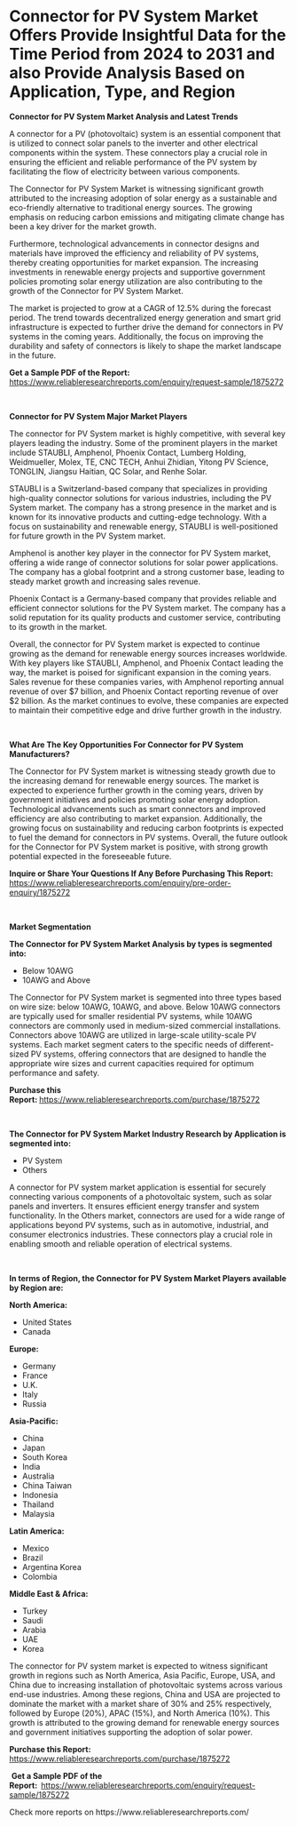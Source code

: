 <p><h1>Connector for PV System Market Offers Provide Insightful Data for the Time Period from 2024 to 2031 and also Provide Analysis Based on Application, Type, and Region</h1></p><p><strong>Connector for PV System Market Analysis and Latest Trends</strong></p>
<p><p>A connector for a PV (photovoltaic) system is an essential component that is utilized to connect solar panels to the inverter and other electrical components within the system. These connectors play a crucial role in ensuring the efficient and reliable performance of the PV system by facilitating the flow of electricity between various components.</p><p>The Connector for PV System Market is witnessing significant growth attributed to the increasing adoption of solar energy as a sustainable and eco-friendly alternative to traditional energy sources. The growing emphasis on reducing carbon emissions and mitigating climate change has been a key driver for the market growth.</p><p>Furthermore, technological advancements in connector designs and materials have improved the efficiency and reliability of PV systems, thereby creating opportunities for market expansion. The increasing investments in renewable energy projects and supportive government policies promoting solar energy utilization are also contributing to the growth of the Connector for PV System Market.</p><p>The market is projected to grow at a CAGR of 12.5% during the forecast period. The trend towards decentralized energy generation and smart grid infrastructure is expected to further drive the demand for connectors in PV systems in the coming years. Additionally, the focus on improving the durability and safety of connectors is likely to shape the market landscape in the future.</p></p>
<p><strong>Get a Sample PDF of the Report:&nbsp;</strong> <a href="https://www.reliableresearchreports.com/enquiry/request-sample/1875272">https://www.reliableresearchreports.com/enquiry/request-sample/1875272</a></p>
<p>&nbsp;</p>
<p><strong>Connector for PV System Major Market Players</strong></p>
<p><p>The connector for PV System market is highly competitive, with several key players leading the industry. Some of the prominent players in the market include STAUBLI, Amphenol, Phoenix Contact, Lumberg Holding, Weidmueller, Molex, TE, CNC TECH, Anhui Zhidian, Yitong PV Science, TONGLIN, Jiangsu Haitian, QC Solar, and Renhe Solar.</p><p>STAUBLI is a Switzerland-based company that specializes in providing high-quality connector solutions for various industries, including the PV System market. The company has a strong presence in the market and is known for its innovative products and cutting-edge technology. With a focus on sustainability and renewable energy, STAUBLI is well-positioned for future growth in the PV System market.</p><p>Amphenol is another key player in the connector for PV System market, offering a wide range of connector solutions for solar power applications. The company has a global footprint and a strong customer base, leading to steady market growth and increasing sales revenue.</p><p>Phoenix Contact is a Germany-based company that provides reliable and efficient connector solutions for the PV System market. The company has a solid reputation for its quality products and customer service, contributing to its growth in the market.</p><p>Overall, the connector for PV System market is expected to continue growing as the demand for renewable energy sources increases worldwide. With key players like STAUBLI, Amphenol, and Phoenix Contact leading the way, the market is poised for significant expansion in the coming years. Sales revenue for these companies varies, with Amphenol reporting annual revenue of over $7 billion, and Phoenix Contact reporting revenue of over $2 billion. As the market continues to evolve, these companies are expected to maintain their competitive edge and drive further growth in the industry.</p></p>
<p>&nbsp;</p>
<p><strong>What Are The Key Opportunities For Connector for PV System Manufacturers?</strong></p>
<p><p>The Connector for PV System market is witnessing steady growth due to the increasing demand for renewable energy sources. The market is expected to experience further growth in the coming years, driven by government initiatives and policies promoting solar energy adoption. Technological advancements such as smart connectors and improved efficiency are also contributing to market expansion. Additionally, the growing focus on sustainability and reducing carbon footprints is expected to fuel the demand for connectors in PV systems. Overall, the future outlook for the Connector for PV System market is positive, with strong growth potential expected in the foreseeable future.</p></p>
<p><strong>Inquire or Share Your Questions If Any Before Purchasing This Report:</strong> <a href="https://www.reliableresearchreports.com/enquiry/pre-order-enquiry/1875272">https://www.reliableresearchreports.com/enquiry/pre-order-enquiry/1875272</a></p>
<p>&nbsp;</p>
<p><strong>Market Segmentation</strong></p>
<p><strong>The Connector for PV System Market Analysis by types is segmented into:</strong></p>
<p><ul><li>Below 10AWG</li><li>10AWG and Above</li></ul></p>
<p><p>The Connector for PV System market is segmented into three types based on wire size: below 10AWG, 10AWG, and above. Below 10AWG connectors are typically used for smaller residential PV systems, while 10AWG connectors are commonly used in medium-sized commercial installations. Connectors above 10AWG are utilized in large-scale utility-scale PV systems. Each market segment caters to the specific needs of different-sized PV systems, offering connectors that are designed to handle the appropriate wire sizes and current capacities required for optimum performance and safety.</p></p>
<p><strong>Purchase this Report:&nbsp;</strong><a href="https://www.reliableresearchreports.com/purchase/1875272">https://www.reliableresearchreports.com/purchase/1875272</a></p>
<p>&nbsp;</p>
<p><strong>The Connector for PV System Market Industry Research by Application is segmented into:</strong></p>
<p><ul><li>PV System</li><li>Others</li></ul></p>
<p><p>A connector for PV system market application is essential for securely connecting various components of a photovoltaic system, such as solar panels and inverters. It ensures efficient energy transfer and system functionality. In the Others market, connectors are used for a wide range of applications beyond PV systems, such as in automotive, industrial, and consumer electronics industries. These connectors play a crucial role in enabling smooth and reliable operation of electrical systems.</p></p>
<p>&nbsp;</p>
<p><strong>In terms of Region, the Connector for PV System Market Players available by Region are:</strong></p>
<p>
    <p> <strong> North America: </strong>
        <ul>
            <li>United States</li>
            <li>Canada</li>
        </ul>
        </p> 
    <p> <strong> Europe: </strong>
        <ul>
            <li>Germany</li>
            <li>France</li>
            <li>U.K.</li>
            <li>Italy</li>
            <li>Russia</li>
        </ul>
        </p> 
    <p> <strong> Asia-Pacific: </strong>
        <ul>
            <li>China</li>
            <li>Japan</li>
            <li>South Korea</li>
            <li>India</li>
            <li>Australia</li>
            <li>China Taiwan</li>
            <li>Indonesia</li>
            <li>Thailand</li>
            <li>Malaysia</li>
        </ul>
        </p> 
    <p> <strong> Latin America: </strong>
        <ul>
            <li>Mexico</li>
            <li>Brazil</li>
            <li>Argentina Korea</li>
            <li>Colombia</li>
        </ul>
        </p> 
    <p> <strong> Middle East & Africa: </strong>
        <ul>
            <li>Turkey</li>
            <li>Saudi</li>
            <li>Arabia</li>
            <li>UAE</li>
            <li>Korea</li>
        </ul>
    </p>
    </p>
<p><p>The connector for PV system market is expected to witness significant growth in regions such as North America, Asia Pacific, Europe, USA, and China due to increasing installation of photovoltaic systems across various end-use industries. Among these regions, China and USA are projected to dominate the market with a market share of 30% and 25% respectively, followed by Europe (20%), APAC (15%), and North America (10%). This growth is attributed to the growing demand for renewable energy sources and government initiatives supporting the adoption of solar power.</p></p>
<p><strong>Purchase this Report: </strong><a href="https://www.reliableresearchreports.com/purchase/1875272">https://www.reliableresearchreports.com/purchase/1875272</a></p>
<p>&nbsp;<strong>Get a Sample PDF of the Report:&nbsp;&nbsp;</strong><a href="https://www.reliableresearchreports.com/enquiry/request-sample/1875272">https://www.reliableresearchreports.com/enquiry/request-sample/1875272</a></p>
<p><strong></strong></p>
<p>Check more reports on https://www.reliableresearchreports.com/</p>